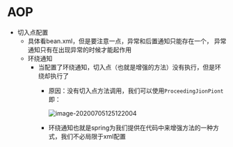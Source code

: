 # AOP

- 切入点配置   
    - 具体看bean.xml，但是要注意一点，异常和后置通知只能存在一个，
    异常通知只有在出现异常的时候才能起作用
   - 环绕通知
        - 当配置了环绕通知，切入点（也就是增强的方法）没有执行，但是环绕却执行了
            - 原因：没有切入点方法调用，我们可以使用`ProceedingJionPiont`    即：    
            
               ![image-20200705125122004](C:\Users\asus\AppData\Roaming\Typora\typora-user-images\image-20200705125122004.png)
            
            - 环绕通知也就是spring为我们提供在代码中来增强方法的一种方式，我们不必局限于xml配置
        
